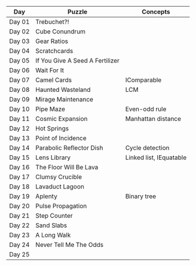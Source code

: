 
| Day  | Puzzle | Concepts  |
| ---- | ------ | --------  |
| Day 01  | Trebuchet?!  |   |
| Day 02  | Cube Conundrum  |   |
| Day 03  | Gear Ratios  |   |
| Day 04  | Scratchcards  |   |
| Day 05  | If You Give A Seed A Fertilizer  |   |
| Day 06  | Wait For It  |   |
| Day 07  | Camel Cards  | IComparable  |
| Day 08  | Haunted Wasteland  | LCM  |
| Day 09  | Mirage Maintenance  |   |
| Day 10  | Pipe Maze  | Even-odd rule  |
| Day 11  | Cosmic Expansion  | Manhattan distance  |
| Day 12  | Hot Springs  |   |
| Day 13  | Point of Incidence  |   |
| Day 14  | Parabolic Reflector Dish  | Cycle detection  |
| Day 15  | Lens Library  | Linked list, IEquatable  |
| Day 16  | The Floor Will Be Lava  |   |
| Day 17  | Clumsy Crucible  |   |
| Day 18  | Lavaduct Lagoon  |   |
| Day 19  | Aplenty  | Binary tree  |
| Day 20  | Pulse Propagation  |   |
| Day 21  | Step Counter  |   |
| Day 22  | Sand Slabs  |   |
| Day 23  | A Long Walk  |   |
| Day 24  | Never Tell Me The Odds  |   |
| Day 25  |   |   |
